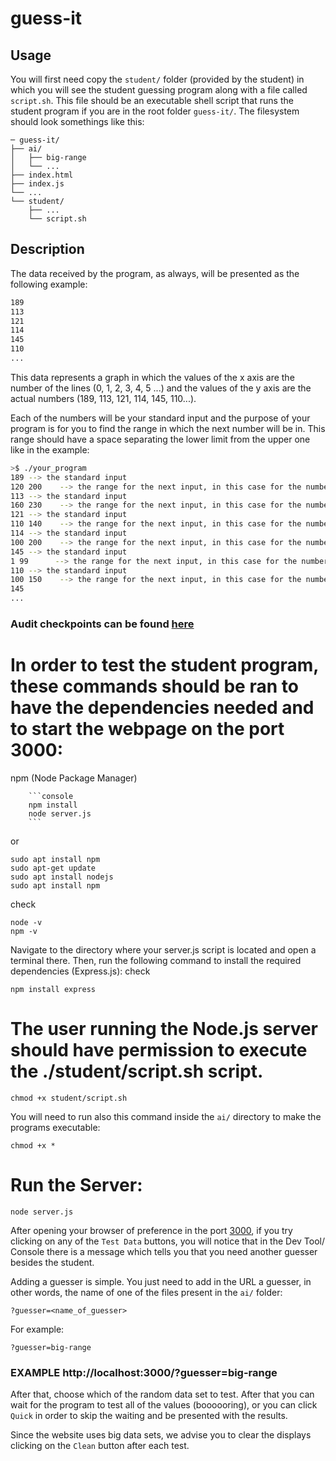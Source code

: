 # guess-it

## Usage

You will first need copy the `student/` folder (provided by the student) in which you will see the student guessing program along with a file called `script.sh`. This file should be an executable shell script that runs the student program if you are in the root folder `guess-it/`. The filesystem should look somethings like this:

```console
─ guess-it/
├── ai/
│   ├── big-range
│   └── ...
├── index.html
├── index.js
└── ...
└── student/
    ├── ...
    └── script.sh

```

## Description
The data received by the program, as always, will be presented as the following example:
```bash
189
113
121
114
145
110
...
```
This data represents a graph in which the values of the x axis are the number of the lines (0, 1, 2, 3, 4, 5 ...) and the values of the y axis are the actual numbers (189, 113, 121, 114, 145, 110...).

Each of the numbers will be your standard input and the purpose of your program is for you to find the range in which the next number will be in. This range should have a space separating the lower limit from the upper one like in the example:
```bash
>$ ./your_program
189 --> the standard input
120 200    --> the range for the next input, in this case for the number 113
113 --> the standard input
160 230    --> the range for the next input, in this case for the number 121
121 --> the standard input
110 140    --> the range for the next input, in this case for the number 114
114 --> the standard input
100 200    --> the range for the next input, in this case for the number 145
145 --> the standard input
1 99      --> the range for the next input, in this case for the number 110
110 --> the standard input
100 150    --> the range for the next input, in this case for the number
145
...
```

### Audit checkpoints can be found [here](https://github.com/01-edu/public/tree/master/subjects/guess-it-1/audit)


# In order to test the student program, these commands should be ran to have the dependencies needed and to start the webpage on the port 3000:

npm (Node Package Manager) 

        ```console
        npm install
        node server.js
        ```

or
```console
sudo apt install npm
sudo apt-get update
sudo apt install nodejs
sudo apt install npm
```

check
```console
node -v
npm -v
```

Navigate to the directory where your server.js script is located and open a terminal there. Then, run the following command to install the required dependencies (Express.js):
check
```console
npm install express
```
# The user running the Node.js server should have permission to execute the ./student/script.sh script. 

```console
chmod +x student/script.sh
```

You will need to run also this command inside the `ai/` directory to make the programs executable:

```console
chmod +x *
```

# Run the Server:

```console
node server.js
```




After opening your browser of preference in the port [3000](http://localhost:3000/), if you try clicking on any of the `Test Data` buttons, you will notice that in the Dev Tool/ Console there is a message which tells you that you need another guesser besides the student.

Adding a guesser is simple. You just need to add in the URL a guesser, in other words, the name of one of the files present in the `ai/` folder:

```console
?guesser=<name_of_guesser>
```

For example:

```console
?guesser=big-range
```

### EXAMPLE http://localhost:3000/?guesser=big-range

After that, choose which of the random data set to test. After that you can wait for the program to test all of the values (boooooring), or you can click `Quick` in order to skip the waiting and be presented with the results.

Since the website uses big data sets, we advise you to clear the displays clicking on the `Clean` button after each test.
